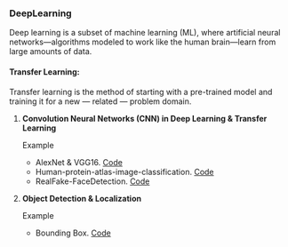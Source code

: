 ### DeepLearning
Deep learning is a subset of machine learning (ML), where artificial neural networks—algorithms modeled to work like the human brain—learn from large amounts of data.

#### Transfer Learning: 
  Transfer learning is the method of starting with a pre-trained model and training it for a new — related — problem domain.

1. **Convolution Neural Networks (CNN) in Deep Learning & Transfer Learning**

     Example 
        
      * AlexNet & VGG16. <a href="https://github.com/DhanyaJayanA/DeepLearning/blob/main/AlexNet-VGG16-Flowers-recognition.ipynb">Code</a>
      * Human-protein-atlas-image-classification. <a href="https://github.com/DhanyaJayanA/DeepLearning/blob/main/human-protein-atlas-image-classification.ipynb">Code</a>
      * RealFake-FaceDetection. <a href="https://github.com/DhanyaJayanA/DeepLearning/blob/main/RealFake-FaceDetection%20.ipynb">Code</a>
                
2. **Object Detection & Localization**

     Example
     
      * Bounding Box. <a href="https://github.com/DhanyaJayanA/DeepLearning/blob/main/BoundingBox.ipynb">Code</a>
          
  
